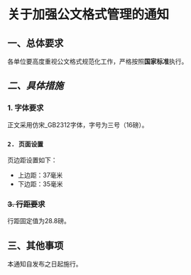 # **关于加强公文格式管理的通知**

## **一、总体要求**

各单位要高度重视公文格式规范化工作，严格按照**国家标准**执行。

## *二、具体措施*

### **1. 字体要求**

正文采用仿宋_GB2312字体，字号为三号（16磅）。

### `2. 页面设置`

页边距设置如下：
- 上边距：37毫米
- 下边距：35毫米

### ~~3. 行距要求~~

行距固定值为28.8磅。

## 三、其他事项

本通知自发布之日起施行。
